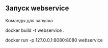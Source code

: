 ## Запуск webservice

Команды для запуска

docker build -t webservice .

docker run -p 127.0.0.1:8080:8080 webservice